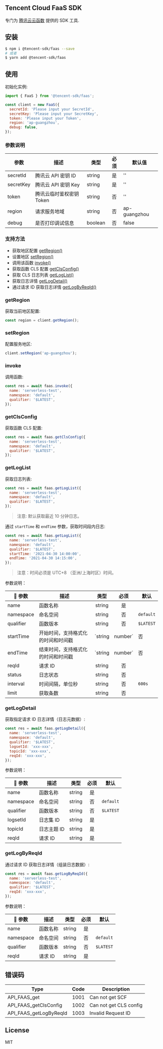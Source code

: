## Tencent Cloud FaaS SDK

专门为 [腾讯云云函数](https://console.cloud.tencent.com/scf) 提供的 SDK 工具.

## 安装

```bash
$ npm i @tencent-sdk/faas --save
# 或者
$ yarn add @tencent-sdk/faas
```

## 使用

初始化实例:

```js
import { FaaS } from '@tencent-sdk/faas';

const client = new FaaS({
  secretId: 'Please input your SecretId',
  secretKey: 'Please input your SecretKey',
  token: 'Please input your Token',
  region: 'ap-guangzhou',
  debug: false,
});
```

### 参数说明

| 参数      | 描述                     | 类型    | 必须 | 默认值       |
| --------- | ------------------------ | ------- | :--: | ------------ |
| secretId  | 腾讯云 API 密钥 ID       | string  |  是  | ''           |
| secretKey | 腾讯云 API 密钥 Key      | string  |  是  | ''           |
| token     | 腾讯云临时鉴权密钥 Token | string  |  否  | ''           |
| region    | 请求服务地域             | string  |  否  | ap-guangzhou |
| debug     | 是否打印调试信息         | boolean |  否  | false        |

### 支持方法

- 获取地区配置 [getRegion()](#getRegion)
- 设置地区 [setRegion()](#setRegion)
- 调用该函数 [invoke()](#invoke)
- 获取函数 CLS 配置 [getClsConfig()](#getClsConfig)
- 获取 CLS 日志列表 [getLogList()](#getLogList)
- 获取日志详情 [getLogDetail()](#getLogDetail)
- 通过请求 ID 获取日志详情 [getLogByReqId()](#getLogByReqId)

### getRegion

获取当前地区配置:

```js
const region = client.getRegion();
```

### setRegion

配置服务地区:

```js
client.setRegion('ap-guangzhou');
```

### invoke

调用函数:

```js
const res = await faas.invoke({
  name: 'serverless-test',
  namespace: 'default',
  qualifier: '$LATEST',
});
```

### getClsConfig

获取函数 CLS 配置:

```js
const res = await faas.getClsConfig({
  name: 'serverless-test',
  namespace: 'default',
  qualifier: '$LATEST',
});
```

### getLogList

获取日志列表:

```js
const res = await faas.getLogList({
  name: 'serverless-test',
  namespace: 'default',
  qualifier: '$LATEST',
});
```

> 注意: 默认获取最近 10 分钟日志。

通过 `startTime` 和 `endTime` 参数，获取时间段内日志:

```js
const res = await faas.getLogList({
  name: 'serverless-test',
  namespace: 'default',
  qualifier: '$LATEST',
  startTime: '2021-04-30 14:00:00',
  endTime: '2021-04-30 14:15:00',
});
```

> 注意：时间必须是 UTC+8 （亚洲/上海时区）时间。

参数说明：

|  参数     | 描述                               |      类型       | 必须 | 默认         |
| --------- | ---------------------------------- | :-------------: | :--: | ------------ |
| name      | 函数名称                           |     string      |  是  |              |
| namespace | 命名空间                           |     string      |  否  | `default`    |
| qualifier | 函数版本                           |     string      |  否  | `$LATEST`    |
| startTime | 开始时间，支持格式化的时间和时间戳 | `string|number` |  否  |              |
| endTime   | 结束时间，支持格式化的时间和时间戳 | `string|number` |  否  | `Date.now()` |
| reqId     | 请求 ID                            |     string      |  否  |              |
| status    | 日志状态                           |     string      |  否  |              |
| interval  | 时间间隔，单位秒                   |     string      |  否  | `600s`       |
| limit     | 获取条数                           |     string      |  否  |              |

### getLogDetail

获取指定请求 ID 日志详情（日志元数据）:

```js
const res = await faas.getLogDetail({
  name: 'serverless-test',
  namespace: 'default',
  qualifier: '$LATEST',
  logsetId: 'xxx-xxx',
  topicId: 'xxx-xxx',
  reqId: 'xxx-xxx',
});
```

参数说明：

|  参数     | 描述        |  类型  | 必须 | 默认      |
| --------- | ----------- | :----: | :--: | --------- |
| name      | 函数名称    | string |  是  |           |
| namespace | 命名空间    | string |  否  | `default` |
| qualifier | 函数版本    | string |  否  | `$LATEST` |
| logsetId  | 日志集 ID   | string |  是  |           |
| topicId   | 日志主题 ID | string |  是  |           |
| reqId     | 请求 ID     | string |  是  |           |

### getLogByReqId

通过请求 ID 获取日志详情（组装日志数据）:

```js
const res = await faas.getLogByReqId({
  name: 'serverless-test',
  namespace: 'default',
  qualifier: '$LATEST',
  reqId: 'xxx-xxx',
});
```

参数说明：

|  参数     | 描述     |  类型  | 必须 | 默认      |
| --------- | -------- | :----: | :--: | --------- |
| name      | 函数名称 | string |  是  |           |
| namespace | 命名空间 | string |  否  | `default` |
| qualifier | 函数版本 | string |  否  | `$LATEST` |
| reqId     | 请求 ID  | string |  是  |           |

## 错误码

| Type                   | Code | Description            |
| ---------------------- | ---- | ---------------------- |
| API_FAAS_get           | 1001 | Can not get SCF        |
| API_FAAS_getClsConfig  | 1002 | Can not get CLS config |
| API_FAAS_getLogByReqId | 1003 | Invalid Request ID     |

## License

MIT

